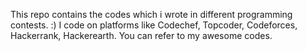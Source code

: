 This repo contains the codes which i wrote in different programming contests. :)
I code on platforms like Codechef, Topcoder, Codeforces, Hackerrank, Hackerearth. You can refer to my awesome codes. 
